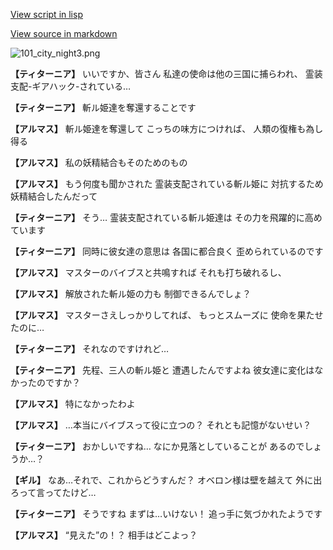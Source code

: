 [View script in lisp](../scripts/100102041.txt)

[View source in markdown](100102041.md)

![101_city_night3.png](../images/backgrounds/101_city_night3.png)

**【ティターニア】**
いいですか、皆さん
私達の使命は他の三国に捕らわれ、
霊装支配-ギアハック-されている…

**【ティターニア】**
斬ル姫達を奪還することです

**【アルマス】**
斬ル姫達を奪還して
こっちの味方につければ、
人類の復権も為し得る

**【アルマス】**
私の妖精結合もそのためのもの

**【アルマス】**
もう何度も聞かされた
霊装支配されている斬ル姫に
対抗するため妖精結合したんだって

**【ティターニア】**
そう…
霊装支配されている斬ル姫達は
その力を飛躍的に高めています

**【ティターニア】**
同時に彼女達の意思は
各国に都合良く
歪められているのです

**【アルマス】**
マスターのバイブスと共鳴すれば
それも打ち破れるし、

**【アルマス】**
解放された斬ル姫の力も
制御できるんでしょ？

**【アルマス】**
マスターさえしっかりしてれば、
もっとスムーズに
使命を果たせたのに…

**【ティターニア】**
それなのですけれど…

**【ティターニア】**
先程、三人の斬ル姫と
遭遇したんですよね
彼女達に変化はなかったのですか？

**【アルマス】**
特になかったわよ

**【アルマス】**
…本当にバイブスって役に立つの？
それとも記憶がないせい？

**【ティターニア】**
おかしいですね…
なにか見落としていることが
あるのでしょうか…？

**【ギル】**
なあ…それで、これからどうすんだ？
オベロン様は壁を越えて
外に出ろって言ってたけど…

**【ティターニア】**
そうですね
まずは…いけない！
追っ手に気づかれたようです

**【アルマス】**
“見えた”の！？
相手はどこよっ？

